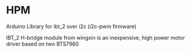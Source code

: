 # HPM
Arduino Library for ibt_2 over i2c (i2c-pwm firmware) 

IBT_2 H-bridge module from wingxin is an inexpensive, high power motor driver based on two BTS7960